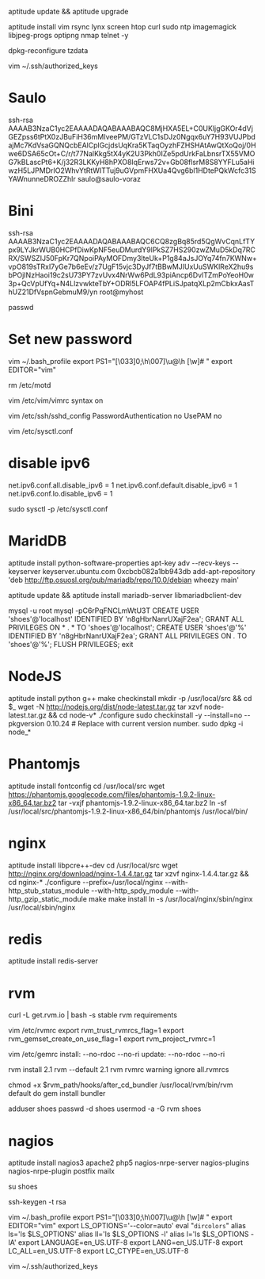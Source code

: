 aptitude update && aptitude upgrade

aptitude install vim rsync lynx screen htop curl sudo ntp imagemagick libjpeg-progs optipng nmap telnet -y

dpkg-reconfigure tzdata

vim ~/.ssh/authorized_keys
  # Saulo
  ssh-rsa AAAAB3NzaC1yc2EAAAADAQABAAABAQC8MjHXA5EL+C0UKljgGKOr4dVjGEZpss6tPtX0zJBuFiH36mMIveePM/GTzVLC1sDJz0Ngqx6uY7H93VUJPbdajMc7KdVsaGQNQcbEAlCplGcjdsUqKra5KTaqOyzhFZHSHAtAwQtXoQoj/0Hwe6DSA65cOt+C/r/t77NalKkg5tX4yK2U3Pkh0IZe5pdUrkFaLbnsrTX55VMOG7kBLascPt6+K/j32R3LKKyH8hPXO8IqErws72v+Gb08flsrM8S8YYFLu5aHiwzH5LJPMDrIO2WhvYtRtWITTuj9uGVpmFHXUa4Qvg6bl1HDtePQkWcfc31SYAWnunneDROZZhlr saulo@saulo-voraz

  # Bini
  ssh-rsa AAAAB3NzaC1yc2EAAAADAQABAAABAQC6CQ8zgBq85rd5QgWvCqnLfTYpx9LYJkrWUB0HCPfDiwKpNF5euDMurdY9lPkSZ7HS290zwZMuD5kDq7RCRX/SWSZIJ50FpKr7QNpoiPAyMOFDmy3lteUk+P1g84aJsJOYq74fn7KWNw+vpO819sTRxI7yGe7b6eEv/z7UgF15vjc3DyJf7tBBwMJIUxUuSWKlReX2hu9sbPOjINzHaoi19c2sU73PY7zvUvx4NrWw6PdL93piAncp6DvlTZmPoYeoH0w3p+QcVpUfYq+N4LlzvwkteTbY+ODRl5LFOAP4fPLiSJpatqXLp2mCbkxAasThUZ21DfVspnGebmuM9/yn root@myhost

passwd
  # Set new password

vim ~/.bash_profile
  export PS1="\[\\033]0;\h\\007\]\u@\h [\w]# "
  export EDITOR="vim"

rm /etc/motd

vim /etc/vim/vimrc
  syntax on

vim /etc/ssh/sshd_config
  PasswordAuthentication no
  UsePAM no

vim /etc/sysctl.conf
  # disable ipv6
  net.ipv6.conf.all.disable_ipv6 = 1
  net.ipv6.conf.default.disable_ipv6 = 1
  net.ipv6.conf.lo.disable_ipv6 = 1

sudo sysctl -p /etc/sysctl.conf

# MaridDB
  aptitude install python-software-properties
  apt-key adv --recv-keys --keyserver keyserver.ubuntu.com 0xcbcb082a1bb943db
  add-apt-repository 'deb http://ftp.osuosl.org/pub/mariadb/repo/10.0/debian wheezy main'

  aptitude update && aptitude install mariadb-server libmariadbclient-dev

  mysql -u root mysql -pC6rPqFNCLmWtU3T
    CREATE USER 'shoes'@'localhost' IDENTIFIED BY 'n8gHbrNanrUXajF2ea';
    GRANT ALL PRIVILEGES ON * . * TO  'shoes'@'localhost';
    CREATE USER 'shoes'@'%' IDENTIFIED BY 'n8gHbrNanrUXajF2ea';
    GRANT ALL PRIVILEGES ON *.* TO 'shoes'@'%';
    FLUSH PRIVILEGES;
    exit

# NodeJS
  aptitude install python g++ make checkinstall
  mkdir -p /usr/local/src && cd $_
  wget -N http://nodejs.org/dist/node-latest.tar.gz
  tar xzvf node-latest.tar.gz && cd node-v*
  ./configure
  sudo checkinstall -y --install=no --pkgversion 0.10.24  # Replace with current version number.
  sudo dpkg -i node_*

# Phantomjs
  aptitude install fontconfig
  cd /usr/local/src
  wget https://phantomjs.googlecode.com/files/phantomjs-1.9.2-linux-x86_64.tar.bz2
  tar -vxjf phantomjs-1.9.2-linux-x86_64.tar.bz2
  ln -sf /usr/local/src/phantomjs-1.9.2-linux-x86_64/bin/phantomjs /usr/local/bin/

# nginx
  aptitude install libpcre++-dev
  cd /usr/local/src
  wget http://nginx.org/download/nginx-1.4.4.tar.gz
  tar xzvf nginx-1.4.4.tar.gz && cd nginx-*
  ./configure --prefix=/usr/local/nginx --with-http_stub_status_module --with-http_spdy_module --with-http_gzip_static_module
  make
  make install
  ln -s /usr/local/nginx/sbin/nginx /usr/local/sbin/nginx

# redis
  aptitude install redis-server

# rvm
  curl -L get.rvm.io | bash -s stable
  rvm requirements

  vim /etc/rvmrc
    export rvm_trust_rvmrcs_flag=1
    export rvm_gemset_create_on_use_flag=1
    export rvm_project_rvmrc=1

  vim /etc/gemrc
    install: --no-rdoc --no-ri
    update: --no-rdoc --no-ri

  rvm install 2.1
  rvm --default 2.1
  rvm rvmrc warning ignore all.rvmrcs

  chmod +x $rvm_path/hooks/after_cd_bundler
  /usr/local/rvm/bin/rvm default do gem install bundler

adduser shoes
passwd -d shoes
usermod -a -G rvm shoes

# nagios
  aptitude install nagios3 apache2 php5 nagios-nrpe-server nagios-plugins nagios-nrpe-plugin postfix mailx

su shoes

ssh-keygen -t rsa

vim ~/.bash_profile
  export PS1="\[\\033]0;\h\\007\]\u@\h [\w]# "
  export EDITOR="vim"
  export LS_OPTIONS='--color=auto'
  eval "`dircolors`"
  alias ls='ls $LS_OPTIONS'
  alias ll='ls $LS_OPTIONS -l'
  alias l='ls $LS_OPTIONS -lA'
  export LANGUAGE=en_US.UTF-8
  export LANG=en_US.UTF-8
  export LC_ALL=en_US.UTF-8
  export LC_CTYPE=en_US.UTF-8

vim ~/.ssh/authorized_keys


